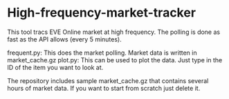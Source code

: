 # High-frequency-market-tracker

This tool tracs EVE Online market at high frequency. The polling is done as fast as the API allows (every 5 minutes).

frequent.py: This does the market polling. Market data is written in market_cache.gz
plot.py: This can be used to plot the data. Just type in the ID of the item you want to look at.

The repository includes sample market_cache.gz that contains several hours of market data. If you want to start from scratch just delete it.
